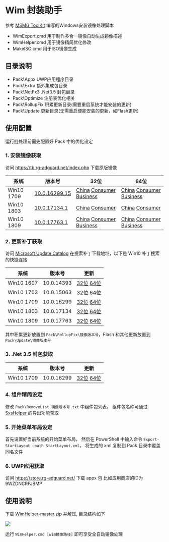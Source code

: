 # Wim 封装助手

参考 [MSMG ToolKit](https://forums.mydigitallife.net/threads/msmg-toolkit.50572/) 编写的Windows安装镜像处理脚本

* WimExport.cmd 用于制作多合一镜像自动生成镜像描述
* WimHelper.cmd 用于镜像精简优化修改
* MakeISO.cmd   用于ISO镜像生成

## 目录说明

* Pack\Appx       UWP应用程序目录
* Pack\Extra      额外集成包目录
* Pack\NetFx3     .Net3.5 封包目录
* Pack\Optimize   注册表优化相关
* Pack\RollupFix  积累更新目录(需要重启系统才能安装的更新)
* Pack\Update     更新目录(无需重启便能安装的更新，如Flash更新)

## 使用配置

运行批处理前需先配置好 Pack 中的优化设定

### 1. 安装镜像获取

访问 https://tb.rg-adguard.net/index.php 下载原版镜像

系统|版本号|32位|64位
----|------|----|----
Win10 1709|[10.0.16299.15](https://download.microsoft.com/download/A/F/7/AF7CF8A4-9A20-4117-A0A1-4243F835D2BF/ProductsRS3RTM10032017.xml)|[China](http://fg.ds.b1.download.windowsupdate.com/c/Upgr/2017/10/16299.15.170928-1534.rs3_release_clientchina_ret_x86fre_zh-cn_1e9f9ef43f16fdd67a2cc4749ed6c38c9058705c.esd) [Consumer](http://fg.ds.b1.download.windowsupdate.com/c/Upgr/2017/10/16299.15.170928-1534.rs3_release_clientconsumer_ret_x86fre_zh-cn_b411ad9fd3236d4cf5ec7d3debe0ef155791995f.esd) [Business](http://wsus.ds.b1.download.windowsupdate.com/c/upgr/2017/10/16299.15.170928-1534.rs3_release_clientbusiness_vol_x86fre_zh-cn_4b0a6afdf690b2424f083d4b6633dd9f7f1ab0e1.esd)|[China](http://fg.ds.b1.download.windowsupdate.com/c/Upgr/2017/10/16299.15.170928-1534.rs3_release_clientchina_ret_x64fre_zh-cn_b96c8d4f2beb0666dc965ed012bc59468269e1d8.esd) [Consumer](http://fg.ds.b1.download.windowsupdate.com/c/Upgr/2017/10/16299.15.170928-1534.rs3_release_clientconsumer_ret_x64fre_zh-cn_cc52c191fda2caff9d5b6730ee88a11758dc0138.esd) [Business](http://wsus.ds.b1.download.windowsupdate.com/c/upgr/2017/10/16299.15.170928-1534.rs3_release_clientbusiness_vol_x64fre_zh-cn_d6bf989c6b57c7246fa72fec1e564808c3ee3255.esd)
Win10 1803|[10.0.17134.1](https://download.microsoft.com/download/F/1/2/F12AE2F0-B1CC-4A83-9529-C3D43F171C62/Products_RS4_04_20_2018.xml)|[China](http://fg.ds.b1.download.windowsupdate.com/d/Upgr/2018/04/17134.1.180410-1804.rs4_release_clientchina_ret_x86fre_zh-cn_0ef82b3951d42794d72dcfbcbf6af34cd20ddee8.esd) [Consumer](http://fg.ds.b1.download.windowsupdate.com/c/Upgr/2018/04/17134.1.180410-1804.rs4_release_clientconsumer_ret_x86fre_zh-cn_5aa044757d64492bb3de8a6995deacabc21d11f8.esd) |[China](http://fg.ds.b1.download.windowsupdate.com/d/Upgr/2018/04/17134.1.180410-1804.rs4_release_clientchina_ret_x64fre_zh-cn_de20e00e3402b9c1ac776cc2f449fefcc410e477.esd) [Consumer](http://fg.ds.b1.download.windowsupdate.com/c/Upgr/2018/04/17134.1.180410-1804.rs4_release_clientconsumer_ret_x64fre_zh-cn_3571ad559ed85ff28889671984c46b3939c00255.esd)
Win10 1809|[10.0.17763.1](https://download.microsoft.com/download/F/1/2/F12AE2F0-B1CC-4A83-9529-C3D43F171C62/Products_RS4_04_20_2018.xml)|[China](http://fg.ds.b1.download.windowsupdate.com/c/Upgr/2018/09/17763.1.180914-1434.rs5_release_clientchina_ret_x86fre_zh-cn_05e2e97808fd65cd436f8c6775e8392dc0322bc3.esd) [Consumer](http://fg.ds.b1.download.windowsupdate.com/d/Upgr/2018/09/17763.1.180914-1434.rs5_release_clientconsumer_ret_x86fre_zh-cn_54b4a7b7733479a4e4da0878bcf6908256488bbb.esd) [Business](http://fg.ds.b1.download.windowsupdate.com/d/Upgr/2018/09/17763.1.180914-1434.rs5_release_clientconsumer_ret_x86fre_zh-cn_54b4a7b7733479a4e4da0878bcf6908256488bbb.esd) |[China](http://fg.ds.b1.download.windowsupdate.com/c/Upgr/2018/09/17763.1.180914-1434.rs5_release_clientchina_ret_x64fre_zh-cn_6483d851ed114f553018b53f2374deff9cd51115.esd) [Consumer](http://fg.ds.b1.download.windowsupdate.com/d/Upgr/2018/09/17763.1.180914-1434.rs5_release_clientconsumer_ret_x64fre_zh-cn_1a644e45bd9b1b88b45a7d345d5b63ca589813e4.esd) [Business](http://fg.ds.b1.download.windowsupdate.com/c/Upgr/2018/09/17763.1.180914-1434.rs5_release_clientbusiness_vol_x64fre_zh-cn_a37dc7f616f37aa1f7a775b68144ad474086e190.esd)

### 2. 更新补丁获取

访问 [Microsoft Update Catalog](http://www.catalog.update.microsoft.com/Home.aspx) 在搜索补丁下载地址，以下是 Win10 补丁搜索的快捷连接

系统|版本号|更新
----|------|-------
Win10 1607|10.0.14393|[32位](http://www.catalog.update.microsoft.com/Search.aspx?q=Windows%2010%20Version%201607+x86) [64位](http://www.catalog.update.microsoft.com/Search.aspx?q=Windows%2010%20Version%201607+x64)
Win10 1703|10.0.15063|[32位](http://www.catalog.update.microsoft.com/Search.aspx?q=Windows%2010%20Version%201703+x86) [64位](http://www.catalog.update.microsoft.com/Search.aspx?q=Windows%2010%20Version%201703+x64)
Win10 1709|10.0.16299|[32位](http://www.catalog.update.microsoft.com/Search.aspx?q=Windows%2010%20Version%201709+x86) [64位](http://www.catalog.update.microsoft.com/Search.aspx?q=Windows%2010%20Version%201709+x64)
Win10 1803|10.0.17134|[32位](http://www.catalog.update.microsoft.com/Search.aspx?q=Windows%2010%20Version%201803+x86) [64位](http://www.catalog.update.microsoft.com/Search.aspx?q=Windows%2010%20Version%201803+x64)
Win10 1809|10.0.17763|[32位](http://www.catalog.update.microsoft.com/Search.aspx?q=Windows%2010%20Version%201809+x86) [64位](http://www.catalog.update.microsoft.com/Search.aspx?q=Windows%2010%20Version%201809+x64)

其中积累更新放置到 `Pack\RollupFix\镜像版本号`，Flash 和其他更新放置到 `Pack\Update\镜像版本号`

### 3. .Net 3.5 封包获取

系统|版本号|更新
----|------|-------
Win10 1709|10.0.16299|[32位](http://download.windowsupdate.com/d/msdownload/update/software/updt/2017/10/microsoft-windows-netfx3-ondemand-package_d3d134a6c583c6c481d9c8cd075bd5d39a8f0a51.cab) [64位](http://download.windowsupdate.com/c/msdownload/update/software/updt/2017/10/microsoft-windows-netfx3-ondemand-package_57a139ab7ec48a144affd233a83fb579f873e856.cab)

### 4. 组件精简设定

修改 `Pack\RemoveList.镜像版本号.txt` 中组件包列表，
组件包名称可通过 [SxsHelper](https://github.com/dragonflylee/SxsHelper/releases) 的导出功能获取

### 5. 开始菜单布局设定

首先设置好当前系统的开始菜单布局，
然后在 PowerShell 中输入命令 `Export-StartLayout –path StartLayout.xml`，
将生成的 xml 复制到 Pack 目录中覆盖同名文件

### 6. UWP应用获取

访问 https://store.rg-adguard.net/ 下载 appx 包
比如应用商店的ID为 9WZDNCRFJBMP

## 使用说明

下载 [WimHelper-master.zip](https://github.com/dragonflylee/WimHelper/archive/master.zip) 并解压, 目录结构如下

![](https://github.com/dragonflylee/WimHelper/blob/master/dir.png)

运行 `WimHelper.cmd [wim镜像路径]` 即可享受全自动镜像处理   